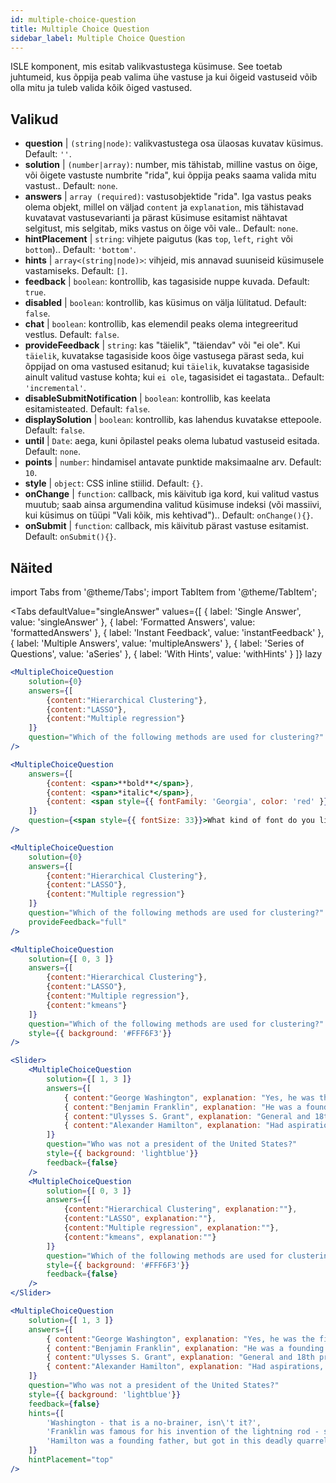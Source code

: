 ```yaml
---
id: multiple-choice-question 
title: Multiple Choice Question
sidebar_label: Multiple Choice Question
---
```


ISLE komponent, mis esitab valikvastustega küsimuse. See toetab juhtumeid, kus õppija peab valima ühe vastuse ja kui õigeid vastuseid võib olla mitu ja tuleb valida kõik õiged vastused.

## Valikud

* __question__ | `(string|node)`: valikvastustega osa ülaosas kuvatav küsimus. Default: `''`.
* __solution__ | `(number|array)`: number, mis tähistab, milline vastus on õige, või õigete vastuste numbrite "rida", kui õppija peaks saama valida mitu vastust.. Default: `none`.
* __answers__ | `array (required)`: vastusobjektide "rida". Iga vastus peaks olema objekt, millel on väljad `content` ja `explanation`, mis tähistavad kuvatavat vastusevarianti ja pärast küsimuse esitamist nähtavat selgitust, mis selgitab, miks vastus on õige või vale.. Default: `none`.
* __hintPlacement__ | `string`: vihjete paigutus (kas `top`, `left`, `right` või `bottom`).. Default: `'bottom'`.
* __hints__ | `array<(string|node)>`: vihjeid, mis annavad suuniseid küsimusele vastamiseks. Default: `[]`.
* __feedback__ | `boolean`: kontrollib, kas tagasiside nuppe kuvada. Default: `true`.
* __disabled__ | `boolean`: kontrollib, kas küsimus on välja lülitatud. Default: `false`.
* __chat__ | `boolean`: kontrollib, kas elemendil peaks olema integreeritud vestlus. Default: `false`.
* __provideFeedback__ | `string`: kas "täielik", "täiendav" või "ei ole". Kui `täielik`, kuvatakse tagasiside koos õige vastusega pärast seda, kui õppijad on oma vastused esitanud; kui `täielik`, kuvatakse tagasiside ainult valitud vastuse kohta; kui `ei ole`, tagasisidet ei tagastata.. Default: `'incremental'`.
* __disableSubmitNotification__ | `boolean`: kontrollib, kas keelata esitamisteated. Default: `false`.
* __displaySolution__ | `boolean`: kontrollib, kas lahendus kuvatakse ettepoole. Default: `false`.
* __until__ | `Date`: aega, kuni õpilastel peaks olema lubatud vastuseid esitada. Default: `none`.
* __points__ | `number`: hindamisel antavate punktide maksimaalne arv. Default: `10`.
* __style__ | `object`: CSS inline stiilid. Default: `{}`.
* __onChange__ | `function`: callback, mis käivitub iga kord, kui valitud vastus muutub; saab ainsa argumendina valitud küsimuse indeksi (või massiivi, kui küsimus on tüüpi "Vali kõik, mis kehtivad").. Default: `onChange(){}`.
* __onSubmit__ | `function`: callback, mis käivitub pärast vastuse esitamist. Default: `onSubmit(){}`.


## Näited

import Tabs from '@theme/Tabs';
import TabItem from '@theme/TabItem';

<Tabs
    defaultValue="singleAnswer"
    values={[
        { label: 'Single Answer', value: 'singleAnswer' },
        { label: 'Formatted Answers', value: 'formattedAnswers' },
        { label: 'Instant Feedback', value: 'instantFeedback' },
        { label: 'Multiple Answers', value: 'multipleAnswers' },
        { label: 'Series of Questions', value: 'aSeries' },
        { label: 'With Hints', value: 'withHints' }
    ]}
    lazy
>

<TabItem value="singleAnswer">

```jsx live
<MultipleChoiceQuestion
    solution={0}
    answers={[
        {content:"Hierarchical Clustering"},
        {content:"LASSO"},
        {content:"Multiple regression"}
    ]}
    question="Which of the following methods are used for clustering?"
/>
```

</TabItem>

<TabItem value="formattedAnswers" >

```jsx live
<MultipleChoiceQuestion
    answers={[
        {content: <span>**bold**</span>},
        {content: <span>*italic*</span>},
        {content: <span style={{ fontFamily: 'Georgia', color: 'red' }}>styled</span>}
    ]}
    question={<span style={{ fontSize: 33}}>What kind of font do you like the most?</span>}
/>
```

</TabItem>

<TabItem value="instantFeedback">

```jsx live
<MultipleChoiceQuestion
    solution={0}
    answers={[
        {content:"Hierarchical Clustering"},
        {content:"LASSO"},
        {content:"Multiple regression"}
    ]}
    question="Which of the following methods are used for clustering?"
    provideFeedback="full"
/>
```

</TabItem>

<TabItem value="multipleAnswers">

```jsx live
<MultipleChoiceQuestion
    solution={[ 0, 3 ]}
    answers={[
        {content:"Hierarchical Clustering"},
        {content:"LASSO"},
        {content:"Multiple regression"},
        {content:"kmeans"}
    ]}
    question="Which of the following methods are used for clustering?"
    style={{ background: '#FFF6F3'}}
/>
```

</TabItem>

<TabItem value="aSeries">

```jsx live
<Slider>
    <MultipleChoiceQuestion
        solution={[ 1, 3 ]}
        answers={[
            { content:"George Washington", explanation: "Yes, he was the first president." },
            { content:"Benjamin Franklin", explanation: "He was a founding father."},
            { content:"Ulysses S. Grant", explanation: "General and 18th president." },
            { content:"Alexander Hamilton", explanation: "Had aspirations, but died in a duel." }
        ]}
        question="Who was not a president of the United States?"
        style={{ background: 'lightblue'}}
        feedback={false}
    />
    <MultipleChoiceQuestion
        solution={[ 0, 3 ]}
        answers={[
            {content:"Hierarchical Clustering", explanation:""},
            {content:"LASSO", explanation:""},
            {content:"Multiple regression", explanation:""},
            {content:"kmeans", explanation:""}
        ]}
        question="Which of the following methods are used for clustering?"
        style={{ background: '#FFF6F3'}}
        feedback={false}
    />
</Slider>
```

</TabItem>

<TabItem value="withHints">

```jsx live
<MultipleChoiceQuestion
    solution={[ 1, 3 ]}
    answers={[
        { content:"George Washington", explanation: "Yes, he was the first president." },
        { content:"Benjamin Franklin", explanation: "He was a founding father."},
        { content:"Ulysses S. Grant", explanation: "General and 18th president." },
        { content:"Alexander Hamilton", explanation: "Had aspirations, but died in a duel." }
    ]}
    question="Who was not a president of the United States?"
    style={{ background: 'lightblue'}}
    feedback={false}
    hints={[
        'Washington - that is a no-brainer, isn\'t it?',
        'Franklin was famous for his invention of the lightning rod - so why become more?',
        'Hamilton was a founding father, but got in this deadly quarrel with Aaron Burr.',
    ]}
    hintPlacement="top"
/>
```

</TabItem>

</Tabs>
